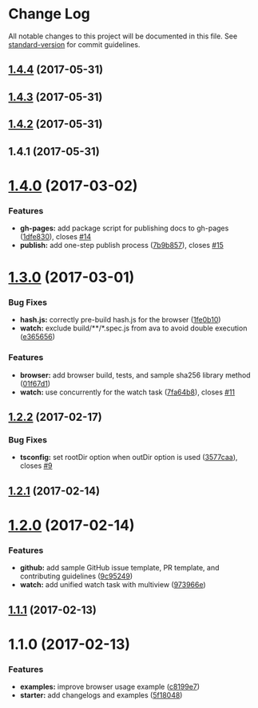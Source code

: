 # Change Log

All notable changes to this project will be documented in this file. See [standard-version](https://github.com/conventional-changelog/standard-version) for commit guidelines.

<a name="1.4.4"></a>
## [1.4.4](https://github.com/bitjson/typescript-starter/compare/v1.4.3...v1.4.4) (2017-05-31)



<a name="1.4.3"></a>
## [1.4.3](https://github.com/bitjson/typescript-starter/compare/v1.4.2...v1.4.3) (2017-05-31)



<a name="1.4.2"></a>
## [1.4.2](https://github.com/bitjson/typescript-starter/compare/v1.4.1...v1.4.2) (2017-05-31)



<a name="1.4.1"></a>
## 1.4.1 (2017-05-31)



<a name="1.4.0"></a>
# [1.4.0](https://github.com/bitjson/typescript-starter/compare/v1.3.0...v1.4.0) (2017-03-02)


### Features

* **gh-pages:** add package script for publishing docs to gh-pages ([1dfe830](https://github.com/bitjson/typescript-starter/commit/1dfe830)), closes [#14](https://github.com/bitjson/typescript-starter/issues/14)
* **publish:** add one-step publish process ([7b9b857](https://github.com/bitjson/typescript-starter/commit/7b9b857)), closes [#15](https://github.com/bitjson/typescript-starter/issues/15)



<a name="1.3.0"></a>
# [1.3.0](https://github.com/bitjson/typescript-starter/compare/v1.2.2...v1.3.0) (2017-03-01)


### Bug Fixes

* **hash.js:** correctly pre-build hash.js for the browser ([1fe0b10](https://github.com/bitjson/typescript-starter/commit/1fe0b10))
* **watch:** exclude build/**/*.spec.js from ava to avoid double execution ([e365656](https://github.com/bitjson/typescript-starter/commit/e365656))


### Features

* **browser:** add browser build, tests, and sample sha256 library method ([01f67d1](https://github.com/bitjson/typescript-starter/commit/01f67d1))
* **watch:** use concurrently for the watch task ([7fa64b8](https://github.com/bitjson/typescript-starter/commit/7fa64b8)), closes [#11](https://github.com/bitjson/typescript-starter/issues/11)



<a name="1.2.2"></a>
## [1.2.2](https://github.com/bitjson/typescript-starter/compare/v1.2.1...v1.2.2) (2017-02-17)


### Bug Fixes

* **tsconfig:** set rootDir option when outDir option is used ([3577caa](https://github.com/bitjson/typescript-starter/commit/3577caa)), closes [#9](https://github.com/bitjson/typescript-starter/issues/9)



<a name="1.2.1"></a>
## [1.2.1](https://github.com/bitjson/typescript-starter/compare/v1.2.0...v1.2.1) (2017-02-14)



<a name="1.2.0"></a>
# [1.2.0](https://github.com/bitjson/node-typescript-starter/compare/v1.1.1...v1.2.0) (2017-02-14)


### Features

* **github:** add sample GitHub issue template, PR template, and contributing guidelines ([9c95249](https://github.com/bitjson/node-typescript-starter/commit/9c95249))
* **watch:** add unified watch task with multiview ([973966e](https://github.com/bitjson/node-typescript-starter/commit/973966e))



<a name="1.1.1"></a>
## [1.1.1](https://github.com/bitjson/node-typescript-starter/compare/v1.1.0...v1.1.1) (2017-02-13)



<a name="1.1.0"></a>
# 1.1.0 (2017-02-13)


### Features

* **examples:** improve browser usage example ([c8199e7](https://github.com/bitjson/node-typescript-starter/commit/c8199e7))
* **starter:** add changelogs and examples ([5f18048](https://github.com/bitjson/node-typescript-starter/commit/5f18048))
